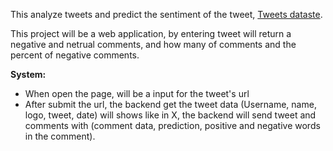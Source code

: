 This analyze tweets and predict the sentiment of the tweet, [Tweets dataste](https://www.kaggle.com/datasets/kazanova/sentiment140).

This project will be a web application, by entering tweet will return a negative and netrual comments, and how many of comments and the percent of negative comments.

**System:**
 - When open the page, will be a input for the tweet's url
 - After submit the url, the backend get the tweet data (Username, name, logo, tweet, date) will shows like in X, the backend will send tweet and comments with (comment data, prediction, positive and negative words in the comment).